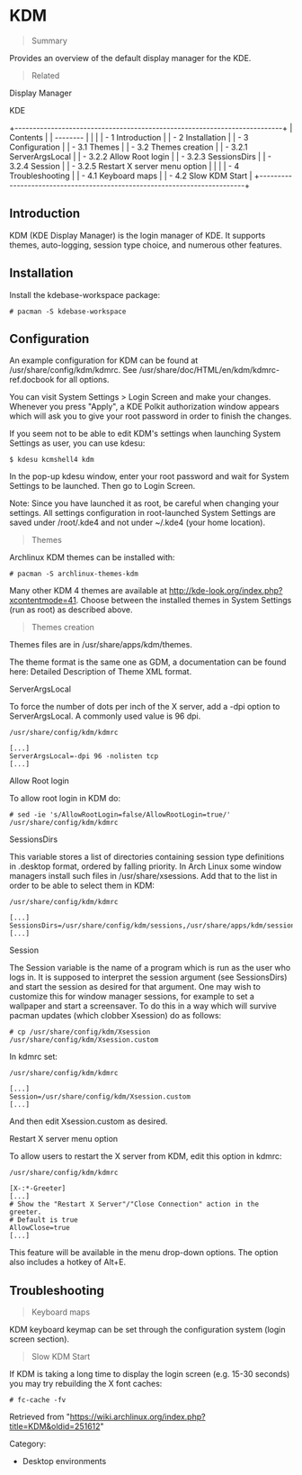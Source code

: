 KDM
===

> Summary

Provides an overview of the default display manager for the KDE.

> Related

Display Manager

KDE

+--------------------------------------------------------------------------+
| Contents                                                                 |
| --------                                                                 |
|                                                                          |
| -   1 Introduction                                                       |
| -   2 Installation                                                       |
| -   3 Configuration                                                      |
|     -   3.1 Themes                                                       |
|     -   3.2 Themes creation                                              |
|         -   3.2.1 ServerArgsLocal                                        |
|         -   3.2.2 Allow Root login                                       |
|         -   3.2.3 SessionsDirs                                           |
|         -   3.2.4 Session                                                |
|         -   3.2.5 Restart X server menu option                           |
|                                                                          |
| -   4 Troubleshooting                                                    |
|     -   4.1 Keyboard maps                                                |
|     -   4.2 Slow KDM Start                                               |
+--------------------------------------------------------------------------+

Introduction
------------

KDM (KDE Display Manager) is the login manager of KDE. It supports
themes, auto-logging, session type choice, and numerous other features.

Installation
------------

Install the kdebase-workspace package:

    # pacman -S kdebase-workspace

Configuration
-------------

An example configuration for KDM can be found at
/usr/share/config/kdm/kdmrc. See
/usr/share/doc/HTML/en/kdm/kdmrc-ref.docbook for all options.

You can visit System Settings > Login Screen and make your changes.
Whenever you press "Apply", a KDE Polkit authorization window appears
which will ask you to give your root password in order to finish the
changes.

If you seem not to be able to edit KDM's settings when launching System
Settings as user, you can use kdesu:

    $ kdesu kcmshell4 kdm

In the pop-up kdesu window, enter your root password and wait for System
Settings to be launched. Then go to Login Screen.

Note: Since you have launched it as root, be careful when changing your
settings. All settings configuration in root-launched System Settings
are saved under /root/.kde4 and not under ~/.kde4 (your home location).

> Themes

Archlinux KDM themes can be installed with:

    # pacman -S archlinux-themes-kdm

Many other KDM 4 themes are available at
http://kde-look.org/index.php?xcontentmode=41. Choose between the
installed themes in System Settings (run as root) as described above.

> Themes creation

Themes files are in /usr/share/apps/kdm/themes.

The theme format is the same one as GDM, a documentation can be found
here: Detailed Description of Theme XML format.

ServerArgsLocal

To force the number of dots per inch of the X server, add a -dpi option
to ServerArgsLocal. A commonly used value is 96 dpi.

    /usr/share/config/kdm/kdmrc

    [...]
    ServerArgsLocal=-dpi 96 -nolisten tcp
    [...]

Allow Root login

To allow root login in KDM do:

    # sed -ie 's/AllowRootLogin=false/AllowRootLogin=true/' /usr/share/config/kdm/kdmrc

SessionsDirs

This variable stores a list of directories containing session type
definitions in .desktop format, ordered by falling priority. In Arch
Linux some window managers install such files in /usr/share/xsessions.
Add that to the list in order to be able to select them in KDM:

    /usr/share/config/kdm/kdmrc

    [...]
    SessionsDirs=/usr/share/config/kdm/sessions,/usr/share/apps/kdm/sessions,/usr/share/xsessions
    [...]

Session

The Session variable is the name of a program which is run as the user
who logs in. It is supposed to interpret the session argument (see
SessionsDirs) and start the session as desired for that argument. One
may wish to customize this for window manager sessions, for example to
set a wallpaper and start a screensaver. To do this in a way which will
survive pacman updates (which clobber Xsession) do as follows:

    # cp /usr/share/config/kdm/Xsession /usr/share/config/kdm/Xsession.custom

In kdmrc set:

    /usr/share/config/kdm/kdmrc

    [...]
    Session=/usr/share/config/kdm/Xsession.custom
    [...]

And then edit Xsession.custom as desired.

Restart X server menu option

To allow users to restart the X server from KDM, edit this option in
kdmrc:

    /usr/share/config/kdm/kdmrc

    [X-:*-Greeter]
    [...]
    # Show the "Restart X Server"/"Close Connection" action in the greeter.
    # Default is true
    AllowClose=true
    [...]

This feature will be available in the menu drop-down options. The option
also includes a hotkey of Alt+E.

Troubleshooting
---------------

> Keyboard maps

KDM keyboard keymap can be set through the configuration system (login
screen section).

> Slow KDM Start

If KDM is taking a long time to display the login screen (e.g. 15-30
seconds) you may try rebuilding the X font caches:

    # fc-cache -fv

Retrieved from
"https://wiki.archlinux.org/index.php?title=KDM&oldid=251612"

Category:

-   Desktop environments

